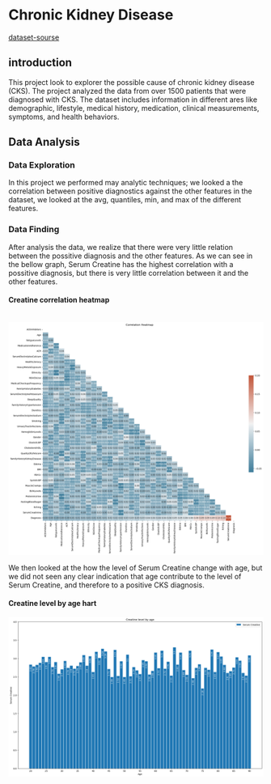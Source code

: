 # Chronic Kidney Disease

[dataset-sourse](https://www.kaggle.com/datasets/rabieelkharoua/chronic-kidney-disease-dataset-analysis)

## introduction

This project look to explorer the possible cause of chronic kidney disease (CKS). The project analyzed the data from over 1500 patients that were diagnosed with CKS. The dataset includes information in different ares like demographic, lifestyle, medical history, medication, clinical measurements, symptoms, and health behaviors.

## Data Analysis

### Data Exploration

In this project we performed may analytic techniques; we looked a the correlation between positive diagnostics against the other features in the dataset, we looked at the avg, quantiles, min, and max of the different features.

### Data Finding

After analysis the data, we realize that there were very little relation between the possitive diagnosis and the other features. As we can see in the bellow graph, Serum Creatine has the highest correlation with a possitive diagnosis, but there is very little correlation between it and the other features.

#### Creatine correlation heatmap

 ![Correlation Graph](./assets/corr_graph.png)

We then looked at the how the level of Serum Creatine change with age, but we did not seen any clear indication that age contribute to the level of Serum Creatine, and therefore to a positive CKS diagnosis.

#### Creatine level by age hart

![Serum Creatine Graph](./assets/serm_cret_age.png)
